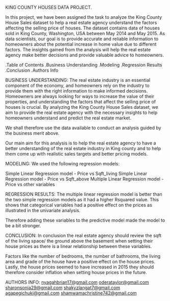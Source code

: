 KING COUNTY HOUSES DATA PROJECT.

In this project, we have been assigned the task to analyze the King County House Sales dataset to help a real estate agency understand the factors affecting the selling price of houses. The dataset contains data of houses sold in King County, Washington, USA between May 2014 and May 2015. As data scientists, our goal is to provide accurate and reliable information to homeowners about the potential increase in home value due to different factors. The insights gained from the analysis will help the real estate agency make better decisions and provide valuable advice to homeowners.

.Table of Contents
.Business Understanding
.Modeling
.Regression Results
.Conclusion
.Authors Info

BUSINESS UNDERSTANDING:
The real estate industry is an essential component of the economy, and homeowners rely on the industry to provide them with the right information to make informed decisions. Homeowners are always looking for ways to increase the value of their properties, and understanding the factors that affect the selling price of houses is crucial. By analyzing the King County House Sales dataset, we aim to provide the real estate agency with the necessary insights to help homeowners understand and predict the real estate market.


We shall therefore use the data available to conduct an analysis guided by the business merit above.

Our main aim for this analysis is to help the real estate agency to have a better understanding of the real estate industry in King county and to help them come up with realistic sales targets and better pricing models.

MODELING:
We used the following regression models:

Simple Linear Regression model - Price vs Sqft_living
Simple Linear Regression model - Price vs Sqft_above
Multiple Linear Regression model - Price vs other variables

REGRESSION RESULTS:
The multiple linear regression model is better than the two simple regression models as it had a higher Rsquared value. This shows that categorical variables had a positive effect on the prices as illustrated in the univariate analysis.

Therefore adding these variables to the predictive model made the model to be a bit stronger.

CONCLUSION:
In conclusion the real estate agency should review the sqft of the living space/ the ground above the basement when setting their house prices as there is a linear relationship between these variables.

Factors like the number of bedrooms, the number of bathrooms, the living area and grade of the house have a positive effect on the house prices. Lastly, the house prices seemed to have increased in 2015 they should therefore consider inflation when setting house prices in the future.


AUTHORS INFO:
nyagahbrian17@gmail.com
oderataylor@gmail.com
sharonsonia29@gmail.com
shakyzlangat7@gmail.com
agapegichuki@gmail.com
shamwamachristine742@gmail.com

